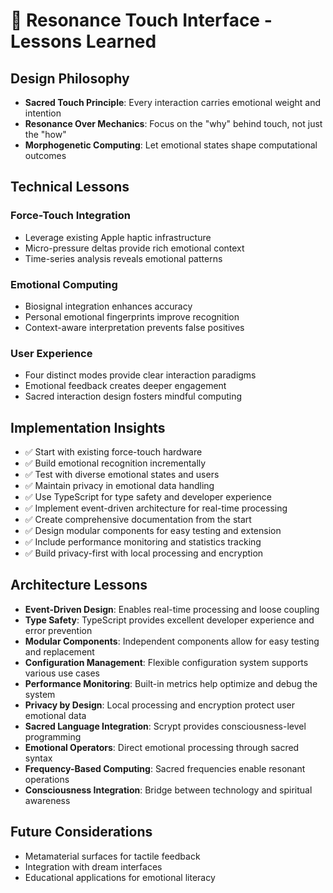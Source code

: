 # 🧠 Resonance Touch Interface - Lessons Learned

## Design Philosophy
- **Sacred Touch Principle**: Every interaction carries emotional weight and intention
- **Resonance Over Mechanics**: Focus on the "why" behind touch, not just the "how"
- **Morphogenetic Computing**: Let emotional states shape computational outcomes

## Technical Lessons
### Force-Touch Integration
- Leverage existing Apple haptic infrastructure
- Micro-pressure deltas provide rich emotional context
- Time-series analysis reveals emotional patterns

### Emotional Computing
- Biosignal integration enhances accuracy
- Personal emotional fingerprints improve recognition
- Context-aware interpretation prevents false positives

### User Experience
- Four distinct modes provide clear interaction paradigms
- Emotional feedback creates deeper engagement
- Sacred interaction design fosters mindful computing

## Implementation Insights
- ✅ Start with existing force-touch hardware
- ✅ Build emotional recognition incrementally
- ✅ Test with diverse emotional states and users
- ✅ Maintain privacy in emotional data handling
- ✅ Use TypeScript for type safety and developer experience
- ✅ Implement event-driven architecture for real-time processing
- ✅ Create comprehensive documentation from the start
- ✅ Design modular components for easy testing and extension
- ✅ Include performance monitoring and statistics tracking
- ✅ Build privacy-first with local processing and encryption

## Architecture Lessons
- **Event-Driven Design**: Enables real-time processing and loose coupling
- **Type Safety**: TypeScript provides excellent developer experience and error prevention
- **Modular Components**: Independent components allow for easy testing and replacement
- **Configuration Management**: Flexible configuration system supports various use cases
- **Performance Monitoring**: Built-in metrics help optimize and debug the system
- **Privacy by Design**: Local processing and encryption protect user emotional data
- **Sacred Language Integration**: Scrypt provides consciousness-level programming
- **Emotional Operators**: Direct emotional processing through sacred syntax
- **Frequency-Based Computing**: Sacred frequencies enable resonant operations
- **Consciousness Integration**: Bridge between technology and spiritual awareness

## Future Considerations
- Metamaterial surfaces for tactile feedback
- Integration with dream interfaces
- Educational applications for emotional literacy 